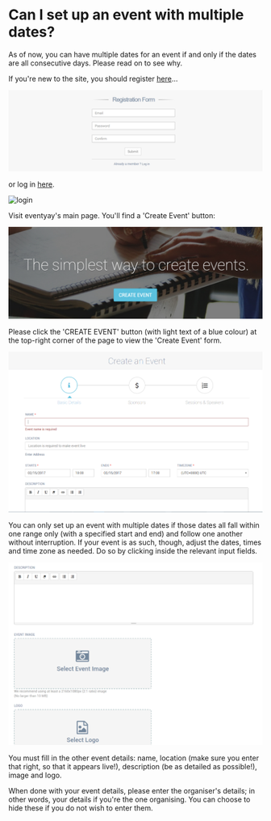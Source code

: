 # Can I set up an event with multiple dates?

As of now, you can have multiple dates for an event if and only if the dates are all consecutive days. Please read on to see why.

If you're new to the site, you should register [here](https://eventyay.com/register/)…

![register](/images/register.png)

or log in [here](https://eventyay.com/login/).

![login](/images/login.PNG)

Visit eventyay's main page. You'll find a 'Create Event' button:

![Create Event button](/images/create-event-button.PNG)

Please click the 'CREATE EVENT' button (with light text of a blue colour) at the top-right corner of the page to view the 'Create Event' form.

![Create Event Form](/images/create-event.PNG)

You can only set up an event with multiple dates if those dates all fall within one range only (with a specified start and end) and follow one another without interruption. If your event is as such, though, adjust the dates, times and time zone as needed. Do so by clicking inside the relevant input fields.

![Create Event Form 2](/images/create-event-2.PNG)

You must fill in the other event details: name, location (make sure you enter that right, so that it appears live!), description (be as detailed as possible!), image and logo.

When done with your event details, please enter the organiser's details; in other words, your details if you're the one organising.
You can choose to hide these if you do not wish to enter them.
